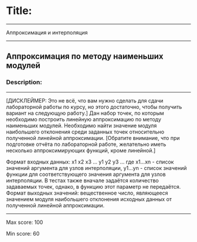 # Title:

---

Аппроксимация и интерполяция

---
## Аппроксимация по методу наименьших модулей 


### Description: 

---

[ДИСКЛЕЙМЕР: Это не всё, что вам нужно сделать для сдачи лабораторной работы по курсу, но этого достаточно, чтобы получить вариант на следующую работу.] Дан набор точек, по которым необходимо построить линейную аппроксимацию по методу наименьших модулей. Необходимо найти значение модуля наибольшего отклонения среди заданных точек относительно полученной линейной аппроксимации. [Обратите внимание, что при подготовке отчёта по лабораторной работе, желательно иметь несколько аппроксимирующих функций, кроме линейной.] 

Формат входных данных: x1 x2 x3 ... y1 y2 y3 ... где x1...xn - список значений аргумента для узлов интерполяции, y1...yn - список значений функции для соответствующего значения аргумента для узлов интерполяции. В тестах также вначале задаётся количество задаваемых точек, однако, в функцию этот параметр не передаётся. Формат выходных значений: вещественное число, являющееся значением модуля наибольшего отклонения исходных данных от полученной линейной аппроксимации.

---

Max score: 100

Min score: 60
